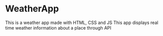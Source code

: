 # WeatherApp
This is a weather app made with HTML, CSS and JS
This app displays real time weather information about a place through API
